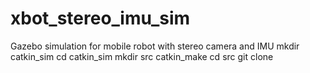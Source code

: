 # xbot_stereo_imu_sim
Gazebo simulation for mobile robot with stereo camera and IMU 
mkdir catkin_sim 
cd catkin_sim 
mkdir src 
catkin_make 
cd src 
git clone 
